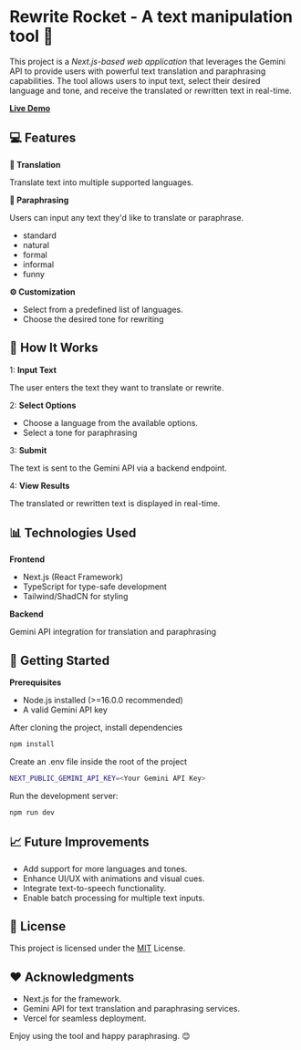 # Rewrite Rocket - A text manipulation tool 📝

This project is a *Next.js-based web application* that leverages the Gemini API to provide users with powerful text translation and paraphrasing capabilities. The tool allows users to input text, select their desired language and tone, and receive the translated or rewritten text in real-time.

**[Live Demo](https://rewriterocket.vercel.app/)**

## 💻 Features

**🛬 Translation**

Translate text into multiple supported languages.

**📖 Paraphrasing**

Users can input any text they'd like to translate or paraphrase.

- standard
- natural
- formal
- informal
- funny

**⚙️ Customization**

- Select from a predefined list of languages.
- Choose the desired tone for rewriting

## 🚀 How It Works

1: **Input Text**

The user enters the text they want to translate or rewrite.

2: **Select Options**

- Choose a language from the available options.
- Select a tone for paraphrasing

3: **Submit**

The text is sent to the Gemini API via a backend endpoint.

4: **View Results**

The translated or rewritten text is displayed in real-time.

## 📊 Technologies Used

**Frontend**

- Next.js (React Framework)
- TypeScript for type-safe development
- Tailwind/ShadCN for styling

**Backend**

Gemini API integration for translation and paraphrasing

## 🎈 Getting Started

**Prerequisites**

- Node.js installed (>=16.0.0 recommended)
- A valid Gemini API key

After cloning the project, install dependencies

```bash
npm install
```

Create an .env file inside the root of the project

```bash
NEXT_PUBLIC_GEMINI_API_KEY=<Your Gemini API Key>
```

Run the development server:

```bash
npm run dev
```

## 📈 Future Improvements

- Add support for more languages and tones.
- Enhance UI/UX with animations and visual cues.
- Integrate text-to-speech functionality.
- Enable batch processing for multiple text inputs.

## 📜 License

This project is licensed under the [MIT](https://opensource.org/license/mit) License.

## ❤ Acknowledgments

- Next.js for the framework.
- Gemini API for text translation and paraphrasing services.
- Vercel for seamless deployment.

Enjoy using the tool and happy paraphrasing. 😊
